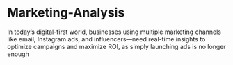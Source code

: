 # Marketing-Analysis
In today’s digital-first world, businesses using multiple marketing channels like email, Instagram ads, and influencers—need real-time insights to optimize campaigns and maximize ROI, as simply launching ads is no longer enough

